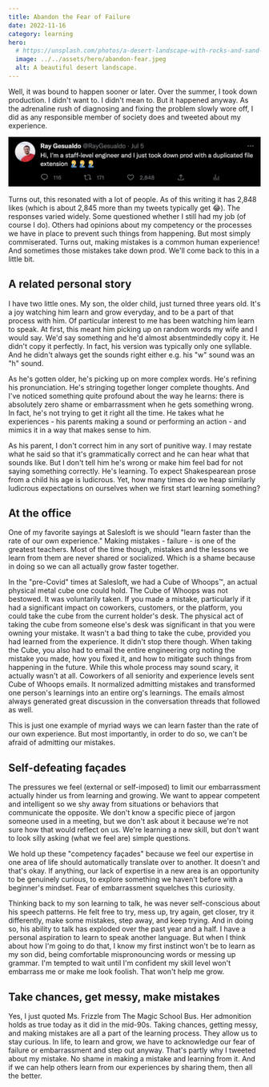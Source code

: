 ```yaml
---
title: Abandon the Fear of Failure
date: 2022-11-16
category: learning
hero:
  # https://unsplash.com/photos/a-desert-landscape-with-rocks-and-sand-THlO6Mkf5uI
  image: ../../assets/hero/abandon-fear.jpeg
  alt: A beautiful desert landscape.
---
```


Well, it was bound to happen sooner or later. Over the summer, I took down production. I didn't want to. I didn't mean to. But it happened anyway. As the adrenaline rush of diagnosing and fixing the problem slowly wore off, I did as any responsible member of society does and tweeted about my experience.

![Tweet reading "Hi, I'm a staff-level engineer and I just took down prod with a duplicated file extension 🤦‍♂️🤦‍♂️🤦‍♂️"](../../assets/took-down-production-tweet.png 'Oops')<!--rehype:style=width:500px;-->

Turns out, this resonated with a lot of people. As of this writing it has 2,848 likes (which is about 2,845 more than my tweets typically get 😂). The responses varied widely. Some questioned whether I still had my job (of course I do). Others had opinions about my competency or the processes we have in place to prevent such things from happening. But most simply commiserated. Turns out, making mistakes is a common human experience! And sometimes those mistakes take down prod. We'll come back to this in a little bit.

## A related personal story

I have two little ones. My son, the older child, just turned three years old. It's a joy watching him learn and grow everyday, and to be a part of that process with him. Of particular interest to me has been watching him learn to speak. At first, this meant him picking up on random words my wife and I would say. We'd say something and he'd almost absentmindedly copy it. He didn't copy it perfectly. In fact, his version was typically only one syllable. And he didn't always get the sounds right either e.g. his "w" sound was an "h" sound.

As he's gotten older, he's picking up on more complex words. He's refining his pronunciation. He's stringing together longer complete thoughts. And I've noticed something quite profound about the way he learns: there is absolutely zero shame or embarrassment when he gets something wrong. In fact, he's not trying to get it right all the time. He takes what he experiences - his parents making a sound or performing an action - and mimics it in a way that makes sense to him.

As his parent, I don't correct him in any sort of punitive way. I may restate what he said so that it's grammatically correct and he can hear what that sounds like. But I don't tell him he's wrong or make him feel bad for not saying something correctly. He's learning. To expect Shakespearean prose from a child his age is ludicrous. Yet, how many times do we heap similarly ludicrous expectations on ourselves when we first start learning something?

## At the office

One of my favorite sayings at Salesloft is we should "learn faster than the rate of our own experience." Making mistakes - failure - is one of the greatest teachers. Most of the time though, mistakes and the lessons we learn from them are never shared or socialized. Which is a shame because in doing so we can all actually grow faster together.

In the "pre-Covid" times at Salesloft, we had a Cube of Whoops™, an actual physical metal cube one could hold. The Cube of Whoops was not bestowed. It was voluntarily taken. If you made a mistake, particularly if it had a significant impact on coworkers, customers, or the platform, you could take the cube from the current holder's desk. The physical act of taking the cube from someone else's desk was significant in that you were owning your mistake. It wasn't a bad thing to take the cube, provided you had learned from the experience. It didn't stop there though. When taking the Cube, you also had to email the entire engineering org noting the mistake you made, how you fixed it, and how to mitigate such things from happening in the future. While this whole process may sound scary, it actually wasn't at all. Coworkers of all seniority and experience levels sent Cube of Whoops emails. It normalized admitting mistakes and transformed one person's learnings into an entire org's learnings. The emails almost always generated great discussion in the conversation threads that followed as well.

This is just one example of myriad ways we can learn faster than the rate of our own experience. But most importantly, in order to do so, we can't be afraid of admitting our mistakes.

## Self-defeating façades

The pressures we feel (external or self-imposed) to limit our embarrassment actually hinder us from learning and growing. We want to appear competent and intelligent so we shy away from situations or behaviors that communicate the opposite. We don't know a specific piece of jargon someone used in a meeting, but we don't ask about it because we're not sure how that would reflect on us. We're learning a new skill, but don't want to look silly asking (what we feel are) simple questions.

We hold up these "competency façades" because we feel our expertise in one area of life should automatically translate over to another. It doesn't and that's okay. If anything, our lack of expertise in a new area is an opportunity to be genuinely curious, to explore something we haven't before with a beginner's mindset. Fear of embarrassment squelches this curiosity.

Thinking back to my son learning to talk, he was never self-conscious about his speech patterns. He felt free to try, mess up, try again, get closer, try it differently, make some mistakes, step away, and keep trying. And in doing so, his ability to talk has exploded over the past year and a half. I have a personal aspiration to learn to speak another language. But when I think about how I'm going to do that, I know my first instinct won't be to learn as my son did, being comfortable mispronouncing words or messing up grammar. I'm tempted to wait until I'm confident my skill level won't embarrass me or make me look foolish. That won't help me grow.

## Take chances, get messy, make mistakes

Yes, I just quoted Ms. Frizzle from The Magic School Bus. Her admonition holds as true today as it did in the mid-90s. Taking chances, getting messy, and making mistakes are all a part of the learning process. They allow us to stay curious. In life, to learn and grow, we have to acknowledge our fear of failure or embarrassment and step out anyway. That's partly why I tweeted about my mistake. No shame in making a mistake and learning from it. And if we can help others learn from our experiences by sharing them, then all the better.
